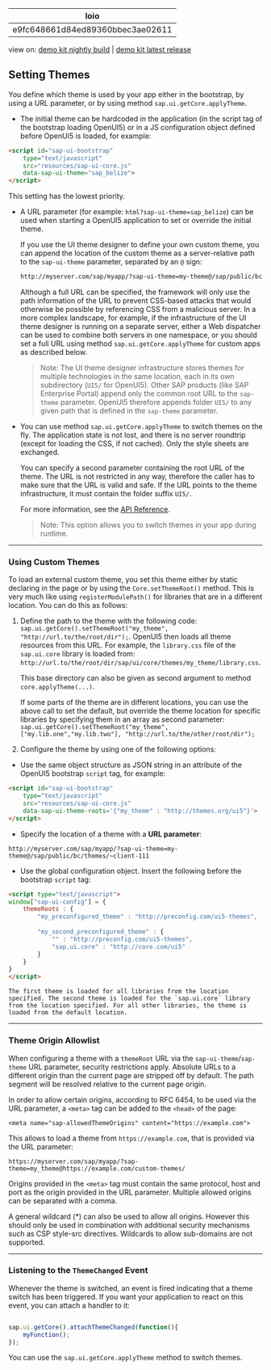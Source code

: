 <!-- loioe9fc648661d84ed89360bbec3ae02611 -->

| loio |
| -----|
| e9fc648661d84ed89360bbec3ae02611 |

<div id="loio">

view on: [demo kit nightly build](https://openui5nightly.hana.ondemand.com/#/topic/e9fc648661d84ed89360bbec3ae02611) | [demo kit latest release](https://openui5.hana.ondemand.com/#/topic/e9fc648661d84ed89360bbec3ae02611)</div>

## Setting Themes

You define which theme is used by your app either in the bootstrap, by using a URL parameter, or by using method `sap.ui.getCore.applyTheme`.

-   The initial theme can be hardcoded in the application \(in the script tag of the bootstrap loading OpenUI5\) or in a JS configuration object defined before OpenUI5 is loaded, for example:

``` html
<script id="sap-ui-bootstrap" 
	type="text/javascript"
	src="resources/sap-ui-core.js"
	data-sap-ui-theme="sap_belize">
</script>
```

This setting has the lowest priority.

-   A URL parameter \(for example: `html?sap-ui-theme=sap_belize`\) can be used when starting a OpenUI5 application to set or override the initial theme.

    If you use the UI theme designer to define your own custom theme, you can append the location of the custom theme as a server-relative path to the `sap-ui-theme` parameter, separated by an `@` sign:

    ``` html
    http://myserver.com/sap/myapp/?sap-ui-theme=my-theme@/sap/public/bc/themes/~client-111
    ```

    Although a full URL can be specified, the framework will only use the path information of the URL to prevent CSS-based attacks that would otherwise be possible by referencing CSS from a malicious server. In a more complex landscape, for example, if the infrastructure of the UI theme designer is running on a separate server, either a Web dispatcher can be used to combine both servers in one namespace, or you should set a full URL using method `sap.ui.getCore.applyTheme` for custom apps as described below.

    > Note:
    > The UI theme designer infrastructure stores themes for multiple technologies in the same location, each in its own subdirectory \(`UI5/` for OpenUI5\). Other SAP products \(like SAP Enterprise Portal\) append only the common root URL to the `sap-theme` parameter. OpenUI5 therefore appends folder `UI5/` to any given path that is defined in the `sap-theme` parameter.
    > 
    > 

-   You can use method `sap.ui.getCore.applyTheme` to switch themes on the fly. The application state is not lost, and there is no server roundtrip \(except for loading the CSS, if not cached\). Only the style sheets are exchanged.

    You can specify a second parameter containing the root URL of the theme. The URL is not restricted in any way, therefore the caller has to make sure that the URL is valid and safe. If the URL points to the theme infrastructure, it must contain the folder suffix `UI5/`.

    For more information, see the [API Reference](https://openui5.hana.ondemand.com/#/api/sap.ui.core.Core/methods/applyTheme).

    > Note:
    > This option allows you to switch themes in your app during runtime.
    > 
    > 


***

### Using Custom Themes

To load an external custom theme, you set this theme either by static declaring in the page or by using the `Core.setThemeRoot()` method. This is very much like using `registerModulePath()` for libraries that are in a different location. You can do this as follows:

1.  Define the path to the theme with the following code: `sap.ui.getCore().setThemeRoot("my_theme", "http://url.to/the/root/dir");`. OpenUI5 then loads all theme resources from this URL. For example, the `library.css` file of the `sap.ui.core` library is loaded from: `http://url.to/the/root/dir/sap/ui/core/themes/my_theme/library.css`.

    This base directory can also be given as second argument to method `core.applyTheme(...)`.

    If some parts of the theme are in different locations, you can use the above call to set the default, but override the theme location for specific libraries by specifying them in an array as second parameter: `sap.ui.getCore().setThemeRoot("my_theme", ["my.lib.one","my.lib.two"], "http://url.to/the/other/root/dir");`

2.  Configure the theme by using one of the following options:

-   Use the same object structure as JSON string in an attribute of the OpenUI5 bootstrap `script` tag, for example:

``` html
<script id="sap-ui-bootstrap" 
	type="text/javascript"
	src="resources/sap-ui-core.js"
	data-sap-ui-theme-roots='{"my_theme" : "http://themes.org/ui5"}'>
</script>
```

-   Specify the location of a theme with a **URL parameter**:

```
http://myserver.com/sap/myapp/?sap-ui-theme=my-theme@/sap/public/bc/themes/~client-111
```

-   Use the global configuration object. Insert the following before the bootstrap `script` tag:

``` html
<script type="text/javascript">
window["sap-ui-config"] = {
	themeRoots : {
		"my_preconfigured_theme" : "http://preconfig.com/ui5-themes",
		
		"my_second_preconfigured_theme" : {
			"" : "http://preconfig.com/ui5-themes",
			"sap.ui.core" : "http://core.com/ui5"
		}
	}
}
</script>
```

    The first theme is loaded for all libraries from the location specified. The second theme is loaded for the `sap.ui.core` library from the location specified. For all other libraries, the theme is loaded from the default location.


***

<a name="loioe9fc648661d84ed89360bbec3ae02611__section_u3q_gpj_43b"/>

### Theme Origin Allowlist

When configuring a theme with a `themeRoot` URL via the `sap-ui-theme`/`sap-theme` URL parameter, security restrictions apply. Absolute URLs to a different origin than the current page are stripped off by default. The path segment will be resolved relative to the current page origin.

In order to allow certain origins, according to RFC 6454, to be used via the URL parameter, a `<meta>` tag can be added to the `<head>` of the page:

`<meta name="sap-allowedThemeOrigins" content="https://example.com">`

This allows to load a theme from `https://example.com`, that is provided via the URL parameter:

`https://myserver.com/sap/myapp/?sap-theme=my_theme@https://example.com/custom-themes/`

Origins provided in the `<meta>` tag must contain the same protocol, host and port as the origin provided in the URL parameter. Multiple allowed origins can be separated with a comma.

A general wildcard \(\*\) can also be used to allow all origins. However this should only be used in combination with additional security mechanisms such as CSP style-src directives. Wildcards to allow sub-domains are not supported.

***

### Listening to the `ThemeChanged` Event

Whenever the theme is switched, an event is fired indicating that a theme switch has been triggered. If you want your application to react on this event, you can attach a handler to it:

``` js

sap.ui.getCore().attachThemeChanged(function(){
	myFunction();
});
```

You can use the `sap.ui.getCore.applyTheme` method to switch themes.

